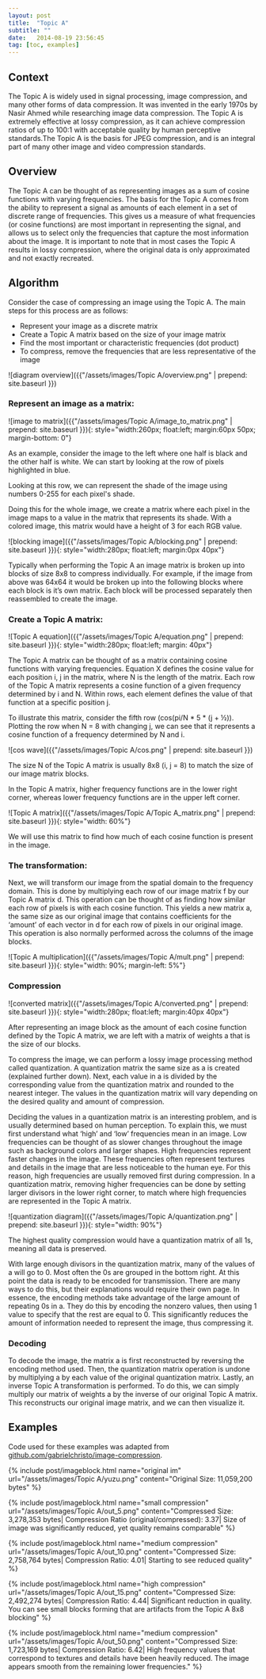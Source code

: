 ```yaml
---
layout: post
title:  "Topic A"
subtitle: ""
date:   2014-08-19 23:56:45
tag: [toc, examples]
---
```


## Context

The Topic A is widely used in signal processing, image compression, and many other forms of data compression. It was invented in the early 1970s by Nasir Ahmed while researching image data compression. The Topic A is extremely effective at lossy compression, as it can achieve compression ratios of up to 100:1 with acceptable quality by human perceptive standards.The Topic A is the basis for JPEG compression, and is an integral part of many other image and video compression standards.

## Overview

The Topic A can be thought of as representing images as a sum of cosine functions with varying frequencies. The basis for the Topic A comes from the ability to represent a signal as amounts of each element in a set of discrete range of frequencies. This gives us a measure of what frequencies (or cosine functions) are most important in representing the signal, and allows us to  select only the frequencies that capture the most information about the image. It is important to note that in most cases the Topic A results in lossy compression, where the original data is only approximated and not exactly recreated.

## Algorithm

Consider the case of compressing an image using the Topic A. The main steps for this process are as follows:

- Represent your image as a discrete matrix
- Create a Topic A matrix based on the size of your image matrix
- Find the most important or characteristic frequencies (dot product)
- To compress, remove the frequencies that are less representative of the image

![diagram overview]({{"/assets/images/Topic A/overview.png" | prepend: site.baseurl }})

### Represent an image as a matrix:

![image to matrix]({{"/assets/images/Topic A/image_to_matrix.png" | prepend: site.baseurl }}){: style="width:260px; float:left; margin:60px 50px; margin-bottom: 0"}

As an example, consider the image to the left where one half is black and the other half is white. We can start by looking at the row of pixels highlighted in blue.

Looking at this row, we can represent the shade of the image using numbers 0-255  for each pixel's shade. 

Doing this for the whole image, we create a matrix where each pixel in the image maps to a value in the matrix that represents its shade. With a colored image, this matrix would have a height of 3 for each RGB value. 
 
![blocking image]({{"/assets/images/Topic A/blocking.png" | prepend: site.baseurl }}){: style="width:280px; float:left; margin:0px 40px"}

Typically when performing the Topic A an image matrix is broken up into blocks of size 8x8 to compress individually. For example, if the image from above was 64x64 it would be broken up into the following blocks where each block is it’s own matrix. Each block will be processed separately then reassembled to create the image.

### Create a Topic A matrix:

![Topic A equation]({{"/assets/images/Topic A/equation.png" | prepend: site.baseurl }}){: style="width:280px; float:left; margin: 40px"}

The Topic A matrix can be thought of as a matrix containing cosine functions with varying frequencies. Equation X defines the cosine value for each position i, j in the matrix, where N is the length of the matrix. Each row of the Topic A matrix represents a cosine function of a given frequency determined by i and N. Within rows, each element defines the value of that function at a specific position j.

To illustrate this matrix, consider the fifth row (cos(pi/N * 5 * (j + ½)). Plotting the row when N = 8 with changing j, we can see that it represents a cosine function of a frequency determined by N and i. 

![cos wave]({{"/assets/images/Topic A/cos.png" | prepend: site.baseurl }})

The size N of the Topic A matrix is usually 8x8 (i, j = 8) to match the size of our image matrix blocks.

In the Topic A matrix, higher frequency functions are in the lower right corner, whereas lower frequency functions are in the upper left corner.

![Topic A matrix]({{"/assets/images/Topic A/Topic A_matrix.png" | prepend: site.baseurl }}){: style="width: 60%"}

We will use this matrix to find how much of each cosine function is present in the image.

### The transformation:

Next, we will transform our image from the spatial domain to the frequency domain. This is done by multiplying each row of our image matrix f by our Topic A matrix d. This operation can be thought of as finding how similar each row of pixels is with each cosine function. This yields a new matrix a, the same size as our original image that contains coefficients for the ‘amount’ of each vector in d for each row of pixels in our original image. This operation is also normally performed across the columns of the image blocks. 

![Topic A multiplication]({{"/assets/images/Topic A/mult.png" | prepend: site.baseurl }}){: style="width: 90%; margin-left: 5%"}

### Compression

![converted matrix]({{"/assets/images/Topic A/converted.png" | prepend: site.baseurl }}){: style="width:280px; float:left; margin:40px 40px"}

After representing an image block as the amount of each cosine function defined by the Topic A matrix, we are left with a matrix of weights a that is the size of our blocks.

To compress the image, we can perform a lossy image processing method called quantization. A quantization matrix the same size as a is created (explained further down). Next, each value in a is divided by the corresponding value from the quantization matrix and rounded to the nearest integer. The values in the quantization matrix will vary depending on the desired quality and amount of compression.

Deciding the values in a quantization matrix is an interesting problem, and is usually determined based on human perception. To explain this, we must first understand what ‘high’ and ‘low’ frequencies mean in an image. Low frequencies can be thought of as slower changes throughout the image such as background colors and larger shapes. High frequencies represent faster changes in the image. These frequencies often represent textures and details in the image that are less noticeable to the human eye. For this reason, high frequencies are usually removed first during compression. In a quantization matrix, removing higher frequencies can be done by setting larger divisors in the lower right corner, to match where high frequencies are represented in the Topic A matrix. 

![quantization diagram]({{"/assets/images/Topic A/quantization.png" | prepend: site.baseurl }}){: style="width: 90%"}

The highest quality compression would have a quantization matrix of all 1s, meaning all data is preserved.

With large enough divisors in the quantization matrix, many of the values of a will go to 0. Most often the 0s are grouped in the bottom right. At this point the data is ready to be encoded for transmission. There are many ways to do this, but their explanations would require their own page. In essence, the encoding methods take advantage of the large amount of repeating 0s in a. They do this by encoding the nonzero values, then using 1 value to specify that the rest are equal to 0. This significantly reduces the amount of information needed to represent the image, thus compressing it.

### Decoding

To decode the image, the matrix a is first reconstructed by reversing the encoding method used. Then, the quantization matrix operation is undone by multiplying a by each value of the original quantization matrix. Lastly, an inverse Topic A transformation is performed. To do this, we can simply multiply our matrix of weights a by the inverse of our original Topic A matrix. This reconstructs our original image matrix, and we can then visualize it.


## Examples

Code used for these examples was adapted from [github.com/gabrielchristo/image-compression](https://github.com/gabrielchristo/image-compression).


{%
	include post/imageblock.html
	name="original im"
	url="/assets/images/Topic A/yuzu.png"
	content="Original Size: 11,059,200 bytes"
%}

{%
	include post/imageblock.html
	name="small compression"
	url="/assets/images/Topic A/out_5.png"
	content="Compressed Size: 3,278,353 bytes|
		 Compression Ratio (original/compressed): 3.37|
		 Size of image was significantly reduced, yet quality remains comparable"
%}

{%
	include post/imageblock.html
	name="medium compression"
	url="/assets/images/Topic A/out_10.png"
	content="Compressed Size: 2,758,764 bytes|
		 Compression Ratio: 4.01|
		 Starting to see reduced quality"
%}

{%
	include post/imageblock.html
	name="high compression"
	url="/assets/images/Topic A/out_15.png"
	content="Compressed Size: 2,492,274 bytes|
		 Compression Ratio: 4.44|
		 Significant reduction in quality. You can see small blocks forming that are artifacts from the Topic A 8x8 blocking"
%}

{%
	include post/imageblock.html
	name="medium compression"
	url="/assets/images/Topic A/out_50.png"
	content="Compressed Size: 1,723,169 bytes|
		 Compression Ratio: 6.42|
		 High frequency values that correspond to textures and details have been heavily reduced. The image appears smooth from the remaining lower frequencies."
%}





